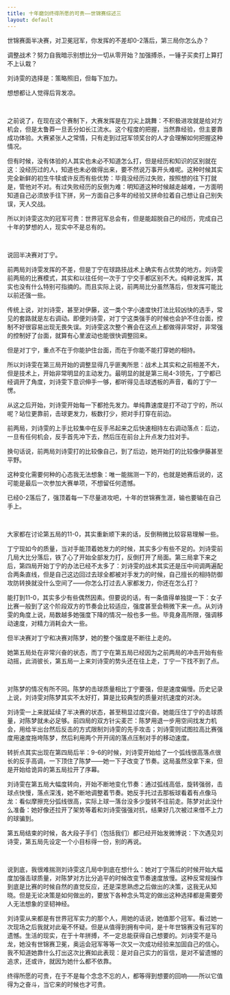 ```yaml
---
title: 十年磨剑终得所愿的可贵——世锦赛综述三
layout: default
---
```


世锦赛面半决赛，对卫冕冠军，你发挥的不差却0-2落后，第三局你怎么办？

调整战术？努力自我暗示别想比分一切从零开始？加强搏杀，一锤子买卖打上算打不上认栽？

刘诗雯的选择是：策略照旧，但每下加力。

想想都让人觉得后背发凉。

<br>

之前说了，在现在这个赛制下，大赛发挥是在刀尖上跳舞：不积极进攻就是给对方机会，但是太鲁莽一旦丢分如长江流水。这个程度的把握，当然靠经验，但主要靠成功体验。大赛紧张人之常情，只有走到过冠军领奖台的人才会理解如何把握这种情况。

但有时候，没有体验的人其实也未必不知道怎么打，但是经历和知识的区别就在这：没经历过的人，知道也未必做得出来，要不然说万事开头难呢。这种时候其实完全新鲜的初生牛犊或许反而有些优势：毕竟没经历过失败，按照想的往下打就是，管他对不对。有过失败经历的反倒为难：明知道这种时候越走越难，一方面明知道自己必须放手往下拼，另一方面自己多年的经验又拼命拉着自己想让自己别失误，天人交战。

所以刘诗雯这次的冠军可贵：世界冠军总会有，但是能超脱自己的经历，完成自己十年的梦想的人，现实中不是总有的。

<br>

说回半决赛对丁宁。

前两局刘诗雯发挥的不差，但是丁宁在球路技战术上确实有占优势的地方。刘诗雯前两局的比赛模式，其实和以往任何一次于丁宁交手都区别不大。纯粹说发挥，其实也没有什么特别可指摘的。而且实际上说，前两局比分虽然落后，但发挥可能比以前还强一些。

传统上说，对刘诗雯，甚至对伊藤，这一类个字小速度快打法比较凶快的选手，常见的套路就是左右调动。即便刘诗雯，对丁宁这类强手的时候也会护不住台面，控制不好很容易出现无畏失误。刘诗雯这次整个赛会在这点上都做得非常好，非常强的控制好了台面，就算有心里波动也能很快调整回来。

但是对丁宁，重点不在于你能护住台面，而在于你能不能打穿她的相持。

所以刘诗雯在第三局开始的调整显得几乎匪夷所思：战术上其实和之前相差不大，但是技术上，开始非常明显的主动发力。最明显的就是第三局4-3领先，丁宁都已经调开了角度，刘诗雯下意识伸手一够，都听得见击球透板的声音，看的丁宁一愣。

从这之后开始，刘诗雯开始每一下都抢先发力。单纯靠速度是打不动丁宁的，所以呢？站位更靠前，击球更发力，板数打少，把对手打穿在前边。

前两局，刘诗雯的上手比较集中在反手吊起来之后快速相持左右调动落点：后边，一旦有任何机会，反手首先冲下去，然后压在前台上升点发力拉对手。

换句话说，前两局刘诗雯打的比较像自己，到了后边，她开始打的比较像伊藤甚至平野。

这种变化需要何种的心态我无法想象：唯一能揣测一下的，也就是她赛后说的，这可能是最后一次参加大赛单项，不想留任何遗憾。

已经0-2落后了，强顶着每一下尽量进攻吧，十年的世锦赛生涯，输也要输在自己手上。

<br>

大家都在讨论第五局的11-0，其实重新顺下来的话，反倒稍微比较容易理解一些。

丁宁现如今的质量，当对手能顶着她发力的时候，其实多少有些不足的。刘诗雯前几局大比分落后，铁了心了开始全部发力打，反倒打开了局面。第三局拿下来之后，第四局开始丁宁的办法已经不太多了：刘诗雯的战术其实还是压中间调两遍配合两条直线，但是自己这边回过去球全都被对手发力的时候，自己擅长的相持防御攻防转换就没什么空间了——你怎么打过去人家都发力，你还在怎么打？

能打到11-0，其实多少有些偶然因素。但要说的话，有一条值得单独提一下：女子比赛一般到了这个阶段双方的节奏会比较适应，强度甚至会稍微下来一点。从刘诗雯的角度上说，局数越多她强度下降的情况一般也多一些。毕竟身高所限，强调移动速度，对精力消耗会大一些。

但半决赛对丁宁和决赛对陈梦，她的整个强度是不断往上走的。

她第五局处在非常兴奋的状态，而丁宁在第五局已经因为之前两局的冲击开始有些动摇，此消彼长，第五局一上来刘诗雯的势头还在往上走，丁宁一下找不到了点。

<br>

对陈梦的情况有所不同。陈梦的击球质量相比丁宁要强，但是速度偏慢。历史记录上说，刘诗雯对陈梦其实不太好打，算是比较典型的质量对抗速度的对决。

刘诗雯一上来就延续了半决赛的状态，甚至稍显过度兴奋。她能压住丁宁的击球质量，对陈梦就未必足够。前四局的双方针尖麦芒：陈梦用退一步用空间找发力机会，用给半出台然后反击的方式限制刘诗雯的先手攻击；刘诗雯则试图拉高比赛强度用速度拖垮陈梦，然后利用两个开开阔的落点压制对手的移动速度。

转折点其实出现在第四局后半：9-6的时候，刘诗雯开始给了一个弧线很高落点很长的反手高调，一下顶住了陈梦——她一下子改变了节奏。这局虽然没拿下来，但是开始给诡异的第五局拉开了序幕。

刘诗雯在第五局大幅度转向，开始不断地变化节奏：通过弧线高低，旋转强弱，击球点快慢，落点深浅，她不断地调整着节奏。她反手托过去那板球看着有点像马龙：看似摩擦充分弧线很高，实际上球一落台没多少旋转不往前走。陈梦对此没什么准备：她好像还拉开了架势等着和刘诗雯强强对抗，结果好几次被过来借不上力的球骗到。

第五局结束的时候，各大段子手们（包括我们）都已经开始发微博说：下次遇见刘诗雯，第五局先设定一个小目标得一份，别的再说。

<br>

说到底，我很难揣测刘诗雯这几局中到底在想什么：她对丁宁落后的时候开始大幅度加强击球质量，对陈梦对方比分追平的时候改变节奏速度放慢。这种反常规操作到底是比赛的时候自然的直觉反应，还是深思熟虑之后做出的决策，这我无从知晓。但是无论决策是如何做出的，要放下各种念头笃定的做出这种选择都是需要旁人无法想象的坚韧神经。

刘诗雯从来都是有世界冠军实力的那个人，用她的话说，她值那个冠军。看过她一次现场之后我就对此毫不怀疑。但是从值得到拥有中间，是十年世锦赛没有冠军的遗憾。生活的现实，在于十年拼搏，不一定总能获得自己想要的。刘诗雯不是马龙，她没有世锦赛卫冕，奥运会冠军等等一次又一次成功经验来加固自己的信心。我不知道她靠什么打出这次比赛如此表现：是对自己实力的盲信，是对不留遗憾的追求，还或许，就因为她什么都不依靠。

终得所愿的可贵，在于不是每个念念不忘的人，都等得到想要的回响——所以它值得为之奋斗，当它来的时候也才可贵。